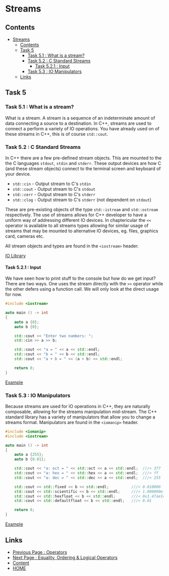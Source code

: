 # Streams

## Contents

- [Streams](#streams)
  - [Contents](#contents)
  - [Task 5](#task-5)
    - [Task 5.1 : What is a stream?](#task-51--what-is-a-stream)
    - [Task 5.2 : C Standard Streams](#task-52--c-standard-streams)
      - [Task 5.2.1 : Input](#task-521--input)
    - [Task 5.3 : IO Manipulators](#task-53--io-manipulators)
  - [Links](#links)

## Task 5

### Task 5.1 : What is a stream?

What is a stream. A stream is a sequence of an indeterminate amount of data connecting a source to a destination. In C++, streams are used to connect a perform a variety of IO operations. You have already used on of these streams in C++, this is of course `std::cout`.

### Task 5.2 : C Standard Streams

In C++ there are a few pre-defined stream objects. This are mounted to the the C languages `stdout`, `stdin` and `stderr`. These output devices are how C (and these stream objects) connect to the terminal screen and keyboard of your device.

- `std::cin`  - Output stream to C's `stdin`
- `std::cout` - Output stream to C's `stdout`
- `std::cerr` - Output stream to C's `stderr`
- `std::clog` - Output stream to C's `stderr` (not dependent on `stdout`)

These are pre-existing objects of the type `std::istream` and `std::ostream` respectively. The use of streams allows for C++ developer to have a uniform way of addressing different IO devices. In chaptericular the `<<` operator is available to all streams types allowing for similar usage of streams that may be mounted to alternative IO devices, eg. files, graphics card, cameras etc.

All stream objects and types are found in the `<iostream>` header.

[IO Library](https://en.cppreference.com/w/cpp/io)

#### Task 5.2.1 : Input

We have seen how to print stuff to the console but how do we get input? There are two ways. One uses the stream directly with the `>>` operator while the other defers using a function call. We will only look at the direct usage for now.

```cxx
#include <iostream>

auto main () -> int
{
    auto a {0};
    auto b {0};

    std::cout << "Enter two numbers: ";
    std::cin >> a >> b;

    std::cout << "a = " << a << std::endl;
    std::cout << "b = " << b << std::endl;
    std::cout << "a + b = " << (a + b) << std::endl;

    return 0;
}
```

[Example](https://www.godbolt.org/z/3zoz1517r)

### Task 5.3 : IO Manipulators

Because streams are used for IO operations in C++, they are naturally composable, allowing for the streams manipulation mid-stream. The C++ standard library has a variety of manipulators that allow you to change a streams format. Manipulators are found in the `<iomanip>` header.

```cxx
#include <iomanip>
#include <iostream>

auto main () -> int
{
    auto a {255};
    auto b {0.01};

    std::cout << "a: oct = " << std::oct << a << std::endl;  ///< 377
    std::cout << "a: hex = " << std::hex << a << std::endl;  ///< ff
    std::cout << "a: dec = " << std::dec << a << std::endl;  ///< 255

    std::cout << std::fixed << b << std::endl;          ///< 0.010000
    std::cout << std::scientific << b << std::endl;     ///< 1.000000e-02
    std::cout << std::hexfloat << b << std::endl;       ///< 0x1.47ae147ae147bp-7
    std::cout << std::defaultfloat << b << std::endl;   ///< 0.01

    return 0;
}
```

[Example](https://www.godbolt.org/z/s8rGc4heM)

## Links

- [Previous Page : Operators](/content/chapter2/tasks/operators.md)
- [Next Page : Equality, Ordering & Logical Operators](/content/chapter2/tasks/eqordlogic.md)
- [Content](/content/README.md)
- [HOME](/README.md)
